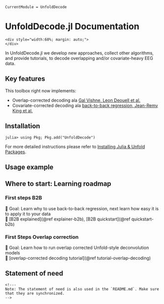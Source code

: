 ```@meta
CurrentModule = UnfoldDecode
```

# UnfoldDecode.jl Documentation

```@raw html
<div style="width:60%; margin: auto;">
</div>
```
In UnfoldDecode.jl we develop new approaches, collect other algorithms, and provide tutorials, to decode overlapping and/or covariate-heavy EEG data.

## Key features

This toolbox right now implements:

- Overlap-corrected decoding ala [Gal Vishne, Leon Deouell et al.](https://doi.org/10.1101/2023.06.28.546397)
- Covariate-corrected decoding ala [back-to-back regression, Jean-Remy King et al.](https://doi.org/10.1016/j.neuroimage.2020.117028)

## Installation

```julia-repl
julia> using Pkg; Pkg.add("UnfoldDecode")
```

For more detailed instructions please refer to [Installing Julia & Unfold Packages](https://unfoldtoolbox.github.io/UnfoldDocs/main/installation/).

## Usage example

## Where to start: Learning roadmap

### First steps B2B

📌 Goal: Learn why to use back-to-back regression, next learn how easy it is to apply it to your data \
🔗 [B2B explained](@ref explainer-b2b), [B2B quickstart](@ref quickstart-b2b)

### First Steps Overlap correction

📌 Goal: Learn how to run overlap corrected Unfold-style deconvolution models \
🔗 [overlap-corrected decoding tutorial](@ref tutorial-overlap-decoding)

## Statement of need

```@raw html
<!---
Note: The statement of need is also used in the `README.md`. Make sure that they are synchronized.
-->
```
